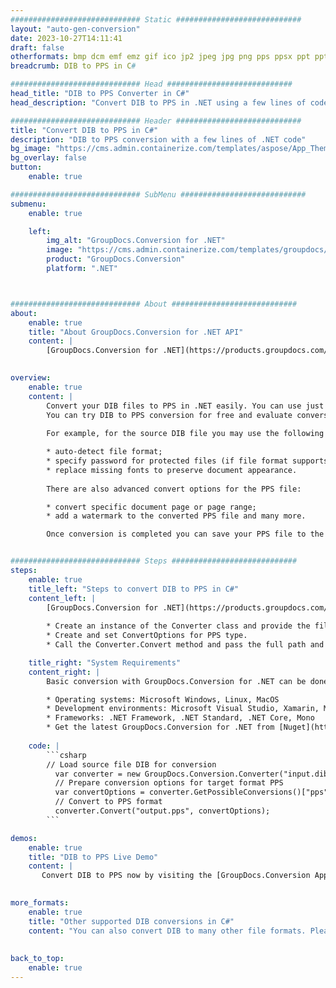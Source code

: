 ```yaml
---
############################# Static ############################
layout: "auto-gen-conversion"
date: 2023-10-27T14:11:41
draft: false
otherformats: bmp dcm emf emz gif ico jp2 jpeg jpg png pps ppsx ppt pptx psb psd svg svgz tga tif tiff webp wmf wmz
breadcrumb: DIB to PPS in C#

############################# Head ############################
head_title: "DIB to PPS Converter in C#"
head_description: "Convert DIB to PPS in .NET using a few lines of code. Use the GroupDocs Document Conversion API to convert over 160 file formats."

############################# Header ############################
title: "Convert DIB to PPS in C#"
description: "DIB to PPS conversion with a few lines of .NET code"
bg_image: "https://cms.admin.containerize.com/templates/aspose/App_Themes/V3/images/bg/header1.png"
bg_overlay: false
button:
    enable: true

############################# SubMenu ############################
submenu:
    enable: true

    left:
        img_alt: "GroupDocs.Conversion for .NET"
        image: "https://cms.admin.containerize.com/templates/groupdocs/images/product-logos/90x90-noborder/groupdocs-conversion-net.png"
        product: "GroupDocs.Conversion"
        platform: ".NET"



############################# About ############################
about:
    enable: true
    title: "About GroupDocs.Conversion for .NET API"
    content: |
        [GroupDocs.Conversion for .NET](https://products.groupdocs.com/conversion/net/) can be used to convert Microsoft Word, Excel, PowerPoint, PDF, Visio and other formats. GroupDocs.Conversion is a standalone API that is suitable for back-end and internal systems where high performance is required. It does not depend on any software such as Microsoft or Open Office.
    

overview:
    enable: true
    content: |
        Convert your DIB files to PPS in .NET easily. You can use just a couple of C# code lines in any platform of your choice like - Windows, Linux, macOS.
        You can try DIB to PPS conversion for free and evaluate conversion results quality.  Along with simple file conversion scenarios you can try more advanced options for loading source DIB file and for saving output PPS result. 
        
        For example, for the source DIB file you may use the following load options:

        * auto-detect file format;
        * specify password for protected files (if file format supports it);
        * replace missing fonts to preserve document appearance.
        
        There are also advanced convert options for the PPS file:

        * convert specific document page or page range;
        * add a watermark to the converted PPS file and many more.

        Once conversion is completed you can save your PPS file to the local file path or any third-party storage like FTP, Amazon S3, Google Drive, Dropbox etc. Please note - to convert DIB to PPS there is no need for any additional software installed - like MS Office, Open Office, Adobe Acrobat Reader etc.


############################# Steps ############################
steps:
    enable: true
    title_left: "Steps to convert DIB to PPS in C#"
    content_left: |
        [GroupDocs.Conversion for .NET](https://products.groupdocs.com/conversion/net/) makes it easy for developers to convert a DIB file to PPS with a few lines of code.
        
        * Create an instance of the Converter class and provide the file DIB with the full path
        * Create and set ConvertOptions for PPS type.
        * Call the Converter.Convert method and pass the full path and format (PPS) as a parameter

    title_right: "System Requirements"
    content_right: |
        Basic conversion with GroupDocs.Conversion for .NET can be done in just a few simple steps. Our APIs are supported on all major platforms and operating systems. Before executing the code below, make sure you have the following prerequisites installed on your system.

        * Operating systems: Microsoft Windows, Linux, MacOS
        * Development environments: Microsoft Visual Studio, Xamarin, MonoDevelop
        * Frameworks: .NET Framework, .NET Standard, .NET Core, Mono
        * Get the latest GroupDocs.Conversion for .NET from [Nuget](https://www.nuget.org/packages/groupdocs.conversion)
         
    code: |
        ```csharp    
        // Load source file DIB for conversion
          var converter = new GroupDocs.Conversion.Converter("input.dib");
          // Prepare conversion options for target format PPS
          var convertOptions = converter.GetPossibleConversions()["pps"].ConvertOptions;
          // Convert to PPS format
          converter.Convert("output.pps", convertOptions);
        ```

demos:
    enable: true
    title: "DIB to PPS Live Demo"
    content: |
       Convert DIB to PPS now by visiting the [GroupDocs.Conversion App](https://products.groupdocs.app/conversion/family) website. Online demo has the following advantages
          

more_formats:
    enable: true
    title: "Other supported DIB conversions in C#"
    content: "You can also convert DIB to many other file formats. Please see the list below."
       
       
back_to_top:
    enable: true
---
```

